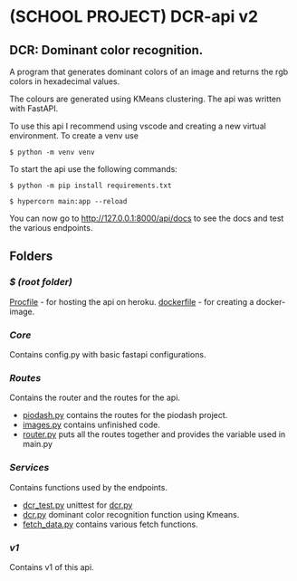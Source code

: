 # (SCHOOL PROJECT) DCR-api v2
## DCR: Dominant color recognition.

A program that generates dominant colors of an image and returns the rgb colors in hexadecimal values.

The colours are generated using KMeans clustering.
The api was written with FastAPI.

To use this api I recommend using vscode and creating a new virtual environment.
To create a venv use
```terminal
$ python -m venv venv
```

To start the api use the following commands:
```terminal
$ python -m pip install requirements.txt
```
```terminal
$ hypercorn main:app --reload
```
You can now go to http://127.0.0.1:8000/api/docs to see the docs and test the various endpoints.

## Folders

### _$ (root folder)_
[Procfile](Procfile) - for hosting the api on heroku.
[dockerfile](dockerfile) - for creating a docker-image.

### _Core_
Contains config.py with basic fastapi configurations.

### _Routes_
Contains the router and the routes for the api. 
- [piodash.py](/routes/piodash.py) contains the routes for the piodash project.
- [images.py](/routes/images.py) contains unfinished code.
- [router.py](/routes/router.py) puts all the routes together and provides the variable used in main.py

### _Services_
Contains functions used by the endpoints.
- [dcr_test.py](/services/) unittest for [dcr.py](/services/dcr.py)
- [dcr.py](/services/dcr.py) dominant color recognition function using Kmeans.
- [fetch_data.py](/services/fetch_data.py) contains various fetch functions.

### _v1_
Contains v1 of this api.
